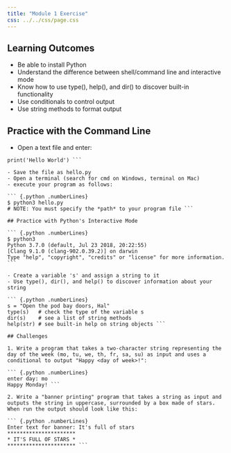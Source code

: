 ```yaml
---
title: "Module 1 Exercise"
css: ../../css/page.css
---
```

 
## Learning Outcomes

- Be able to install Python
- Understand the difference between shell/command line and interactive mode
- Know how to use type(), help(), and dir() to discover built-in functionality
- Use conditionals to control output
- Use string methods to format output

## Practice with the Command Line

- Open a text file and enter:

``` {.python .numberLines}
print('Hello World') ```

- Save the file as hello.py
- Open a terminal (search for cmd on Windows, terminal on Mac)
- execute your program as follows:

``` {.python .numberLines}
$ python3 hello.py
# NOTE: You must specify the *path* to your program file ```
   
## Practice with Python's Interactive Mode

``` {.python .numberLines} 
$ python3
Python 3.7.0 (default, Jul 23 2018, 20:22:55) 
[Clang 9.1.0 (clang-902.0.39.2)] on darwin
Type "help", "copyright", "credits" or "license" for more information. ```

- Create a variable 's' and assign a string to it
- Use type(), dir(), and help() to discover information about your string

``` {.python .numberLines}
s = "Open the pod bay doors, Hal"
type(s)   # check the type of the variable s
dir(s)    # see a list of string methods
help(str) # see built-in help on string objects ```

## Challenges

1. Write a program that takes a two-character string representing the day of the week (mo, tu, we, th, fr, sa, su) as input and uses a conditional to output "Happy <day of week>!":

``` {.python .numberLines}
enter day: mo
Happy Monday! ```

2. Write a "banner printing" program that takes a string as input and outputs the string in uppercase, surrounded by a box made of stars. When run the output should look like this:

``` {.python .numberLines}
Enter text for banner: It's full of stars
**********************
* IT'S FULL OF STARS *
********************** ```
